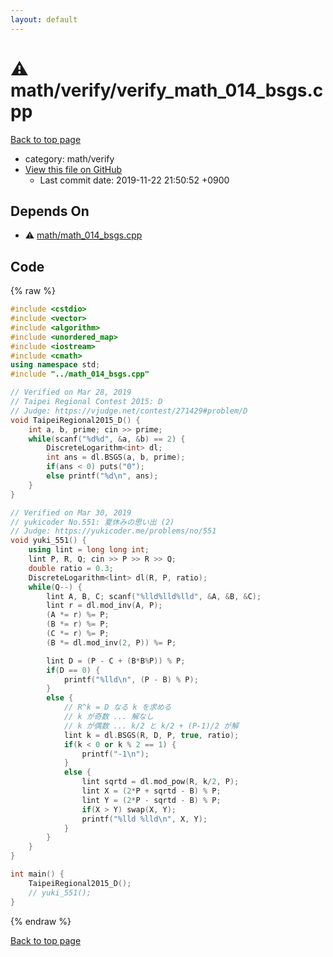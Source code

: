 ```yaml
---
layout: default
---
```


<!-- mathjax config similar to math.stackexchange -->
<script type="text/javascript" async
  src="https://cdnjs.cloudflare.com/ajax/libs/mathjax/2.7.5/MathJax.js?config=TeX-MML-AM_CHTML">
</script>
<script type="text/x-mathjax-config">
  MathJax.Hub.Config({
    TeX: { equationNumbers: { autoNumber: "AMS" }},
    tex2jax: {
      inlineMath: [ ['$','$'] ],
      processEscapes: true
    },
    "HTML-CSS": { matchFontHeight: false },
    displayAlign: "left",
    displayIndent: "2em"
  });
</script>

<script type="text/javascript" src="https://cdnjs.cloudflare.com/ajax/libs/jquery/3.4.1/jquery.min.js"></script>
<script src="https://cdn.jsdelivr.net/npm/jquery-balloon-js@1.1.2/jquery.balloon.min.js" integrity="sha256-ZEYs9VrgAeNuPvs15E39OsyOJaIkXEEt10fzxJ20+2I=" crossorigin="anonymous"></script>
<script type="text/javascript" src="../../../assets/js/copy-button.js"></script>
<link rel="stylesheet" href="../../../assets/css/copy-button.css" />


# :warning: math/verify/verify_math_014_bsgs.cpp
<a href="../../../index.html">Back to top page</a>

* category: math/verify
* <a href="{{ site.github.repository_url }}/blob/master/math/verify/verify_math_014_bsgs.cpp">View this file on GitHub</a>
    - Last commit date: 2019-11-22 21:50:52 +0900




## Depends On
* :warning: <a href="../math_014_bsgs.cpp.html">math/math_014_bsgs.cpp</a>


## Code
{% raw %}
```cpp
#include <cstdio>
#include <vector>
#include <algorithm>
#include <unordered_map>
#include <iostream>
#include <cmath>
using namespace std;
#include "../math_014_bsgs.cpp"

// Verified on Mar 28, 2019
// Taipei Regional Contest 2015: D
// Judge: https://vjudge.net/contest/271429#problem/D
void TaipeiRegional2015_D() {
    int a, b, prime; cin >> prime;
    while(scanf("%d%d", &a, &b) == 2) {
        DiscreteLogarithm<int> dl;
        int ans = dl.BSGS(a, b, prime);
        if(ans < 0) puts("0");
        else printf("%d\n", ans);
    }
}

// Verified on Mar 30, 2019
// yukicoder No.551: 夏休みの思い出 (2)
// Judge: https://yukicoder.me/problems/no/551
void yuki_551() {
    using lint = long long int;
    lint P, R, Q; cin >> P >> R >> Q;
    double ratio = 0.3;
    DiscreteLogarithm<lint> dl(R, P, ratio);
    while(Q--) {
        lint A, B, C; scanf("%lld%lld%lld", &A, &B, &C);
        lint r = dl.mod_inv(A, P);
        (A *= r) %= P;
        (B *= r) %= P;
        (C *= r) %= P;
        (B *= dl.mod_inv(2, P)) %= P;

        lint D = (P - C + (B*B%P)) % P;
        if(D == 0) {
            printf("%lld\n", (P - B) % P);
        }
        else {
            // R^k = D なる k を求める
            // k が奇数 ... 解なし
            // k が偶数 ... k/2 と k/2 + (P-1)/2 が解
            lint k = dl.BSGS(R, D, P, true, ratio);
            if(k < 0 or k % 2 == 1) {
                printf("-1\n");
            }
            else {
                lint sqrtd = dl.mod_pow(R, k/2, P);
                lint X = (2*P + sqrtd - B) % P;
                lint Y = (2*P - sqrtd - B) % P;
                if(X > Y) swap(X, Y);
                printf("%lld %lld\n", X, Y);
            }
        }
    }
}

int main() {
    TaipeiRegional2015_D();
    // yuki_551();
}

```
{% endraw %}

<a href="../../../index.html">Back to top page</a>

